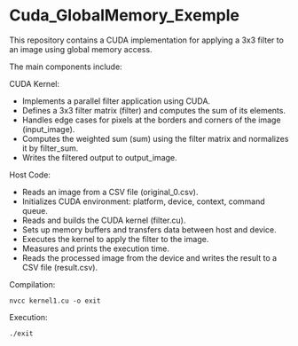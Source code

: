 # Cuda_GlobalMemory_Exemple

This repository contains a CUDA implementation for applying a 3x3 filter to an image using global memory access.

The main components include:

CUDA Kernel:

- Implements a parallel filter application using CUDA.
- Defines a 3x3 filter matrix (filter) and computes the sum of its elements.
- Handles edge cases for pixels at the borders and corners of the image (input_image).
- Computes the weighted sum (sum) using the filter matrix and normalizes it by filter_sum.
- Writes the filtered output to output_image.

Host Code:

- Reads an image from a CSV file (original_0.csv).
- Initializes CUDA environment: platform, device, context, command queue.
- Reads and builds the CUDA kernel (filter.cu).
- Sets up memory buffers and transfers data between host and device.
- Executes the kernel to apply the filter to the image.
- Measures and prints the execution time.
- Reads the processed image from the device and writes the result to a CSV file (result.csv).

Compilation:

  ```nvcc kernel1.cu -o exit```
  
Execution:

```./exit```

